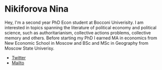 # Nikiforova Nina

Hey,  I'm a second year PhD Econ student at Bocconi Univerisity. I am interested in topics spanning the literature of political economy and political science, such as authoritarianism, collective actions problems, collective memory and others. Before starting my PhD I earned MA in economics from New Economic School in Moscow and BSc and MSc in Geography from Moscow State Univerisy.


+ [Twitter](https://twitter.com/nikiforovannina) 
+ [Mailto](mailto:nina.nikiforova@phd.unibocconi.it) 
